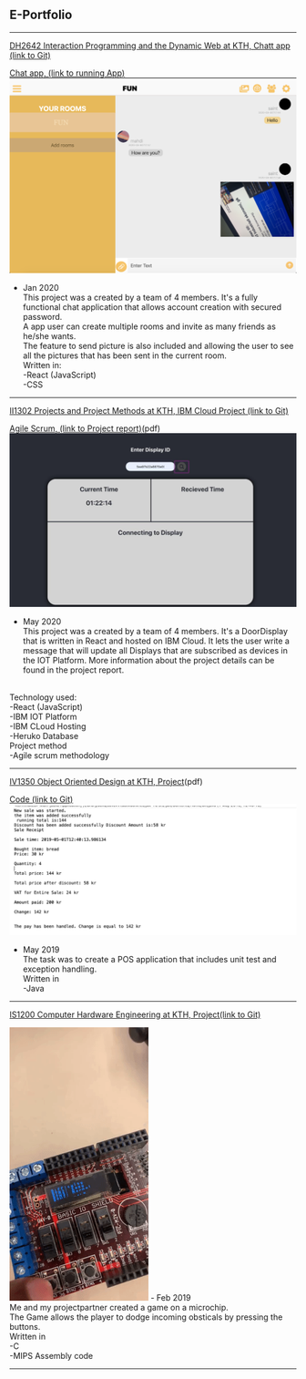 ## E-Portfolio

---


[DH2642  Interaction Programming and the Dynamic Web at KTH, Chatt app (link to Git)](https://github.com/momahdi/chat-project)

[Chat app, (link to running App)](http://chatroyal.herokuapp.com/)
<img src="images/Chat.png?raw=true"/>
- Jan 2020
<br>This project was a created by a team of 4 members.
It's a fully functional chat application that allows account creation with secured password. 
<br>A app user can create multiple rooms and invite as many friends as he/she wants. 
<br>The feature to send picture is also included and allowing the user to see all the pictures that has been sent 
in the current room.
<br>Written in:
<br>-React (JavaScript)
<br>-CSS

---

[II1302 Projects and Project Methods at KTH, IBM Cloud Project (link to Git)](https://github.com/momahdi/project-arbete-ii1302)

[Agile Scrum, (link to Project report)](/pdf/Projekt-rapport-final-version.pdf)(pdf)
<img src="images/IOTdevice.png?raw=true"/>
- May 2020
<br>This project was a created by a team of 4 members. It's a DoorDisplay that is written in React and hosted on IBM Cloud.
It lets the user write a message that will update all Displays that are subscribed as devices in the IOT Platform. 
More information about the project details can be found in the project report.

<br>Technology used:
<br>-React (JavaScript)
<br>-IBM IOT Platform
<br>-IBM CLoud Hosting
<br>-Heruko Database
<br>Project method
<br>-Agile scrum methodology 

---
[IV1350  Object Oriented Design at KTH, Project](/pdf/Seminar3.pdf)(pdf)

[Code (link to Git)](https://github.com/momahdi/Seminar3POS)
<img src="images/Receipt.png?raw=true"/>
- May 2019 
  <br>The task was to create a POS application that includes unit test and exception handling. 
  <br>Written in 
  <br>-Java
  
---
[IS1200  Computer Hardware Engineering at KTH, Project(link to Git)](https://github.com/momahdi/SpaceShipGame-IS1200)


<img src="images/DT.gif?raw=true"/>
- Feb 2019
<br> Me and my projectpartner created a game on a microchip.<br>The Game allows the player to dodge incoming obsticals by pressing the buttons.<br> Written in<br> -C <br> -MIPS Assembly code

---

